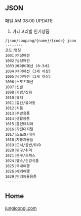 ## JSON
매일 AM 08:00 UPDATE

1. 카테고리별 인기상품
````
/json/coupang/{name}/{code}.json
--------
코드|명칭
1001|여성패션
1002|남성패션
1003|베이비패션 (0~3세)
1004|여아패션 (3세 이상)
1005|남아패션 (3세 이상)
1006|스포츠패션
1007|신발
1008|가방/잡화
1010|뷰티
1011|출산/유아동
1012|식품
1013|주방용품
1014|생활용품
1015|홈인테리어
1016|가전디지털
1017|스포츠/레저
1018|자동차용품
1019|도서/음반/DVD
1020|완구/취미
1021|문구/오피스
1024|헬스/건강식품
1025|국내여행
1026|해외여행
1029|반려동물용품
--------
````


## Home
[jungjoongi.com](https://jungjoongi.com)